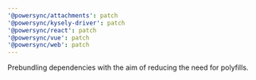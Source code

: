 ```yaml
---
'@powersync/attachments': patch
'@powersync/kysely-driver': patch
'@powersync/react': patch
'@powersync/vue': patch
'@powersync/web': patch
---
```


Prebundling dependencies with the aim of reducing the need for polyfills.
